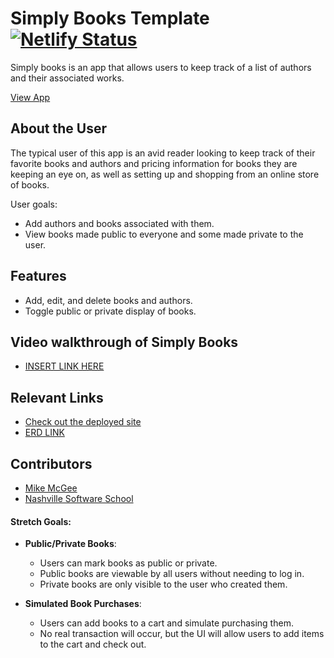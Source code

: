 # Simply Books Template [![Netlify Status](https://api.netlify.com/api/v1/badges/f5d712b5-6575-4116-b129-2da5603f9224/deploy-status)](https://app.netlify.com/sites/simplybooks-mm92/deploys)

Simply books is an app that allows users to keep track of a list of authors and their associated works.

[View App](https://simplybooks-mm92.netlify.app/)

## About the User
The typical user of this app is an avid reader looking to keep track of their favorite books and authors and pricing information for books they are keeping an eye on, as well as setting up and shopping from an online store of books.

User goals:
- Add authors and books associated with them.
- View books made public to everyone and some made private to the user.

## Features
- Add, edit, and delete books and authors.
- Toggle public or private display of books.

## Video walkthrough of Simply Books
- [INSERT LINK HERE]()

## Relevant Links
- [Check out the deployed site](https://simplybooks-mm92.netlify.app/)
- [ERD LINK](https://dbdiagram.io/d/Almost-Amazon-60315ba6fcdcb6230b20bbaa?utm_source=dbdiagram_embed&utm_medium=bottom_open)

## Contributors
- [Mike McGee](https://github.com/mikemcgee92)
- [Nashville Software School](https://github.com/nss-evening-web-development)


#### Stretch Goals:
- **Public/Private Books**:
   - Users can mark books as public or private.
   - Public books are viewable by all users without needing to log in.
   - Private books are only visible to the user who created them.
   
- **Simulated Book Purchases**:
   - Users can add books to a cart and simulate purchasing them.
   - No real transaction will occur, but the UI will allow users to add items to the cart and check out.
